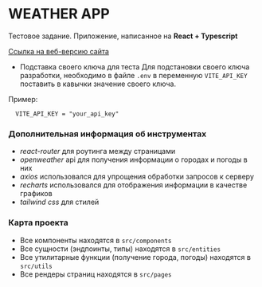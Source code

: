 # WEATHER APP

Тестовое задание.
Приложение, написанное на **React + Typescript**

[Ссылка на веб-версию сайта](https://weather-react-ts-app-psi.vercel.app/)

* Подставка своего ключа для теста
Для подстановки своего ключа разработки, необходимо в файле ```.env``` в переменную ```VITE_API_KEY``` поставить в кавычки значение своего ключа.

Пример:
```.env
  VITE_API_KEY = "your_api_key"
```

### Дополнительная информация об инструментах
- *react-router* для роутинга между страницами
- *openweather* api для получения информации о городах и погоды в них
- *axios* использовался для упрощения обработки запросов к серверу
- *recharts* использовался для отображения информации в качестве графиков
- *tailwind css* для стилей

### Карта проекта
- Все компоненты находятся в ```src/components```
- Все сущности (эндпоинты, типы) находятся в ```src/entities```
- Все утилитарные функции (получение города, погоды) находятся в ```src/utils```
- Все рендеры страниц находятся в ```src/pages```
